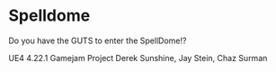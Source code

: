 # Spelldome
Do you have the GUTS to enter the SpellDome!?

UE4 4.22.1 Gamejam Project
Derek Sunshine, Jay Stein, Chaz Surman
